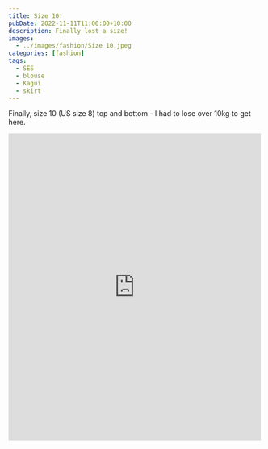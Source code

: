```yaml
---
title: Size 10!
pubDate: 2022-11-11T11:00:00+10:00
description: Finally lost a size!
images:
  - ../images/fashion/Size 10.jpeg
categories: [fashion]
tags:
  - SES
  - blouse
  - Kagui
  - skirt
---
```


Finally, size 10 (US size 8) top and bottom - I had to lose over 10kg to get here.

<iframe src="https://www.facebook.com/plugins/post.php?href=https%3A%2F%2Fwww.facebook.com%2Fchris1.tham%2Fposts%2Fpfbid033qFn9UEKrNv4HUUbrvUph5hskyytSjNPhzFKpPCrWxeJcuj61fSwmJjY8GCnaCtvl&show_text=true&width=500" width="500" height="610" style="border:none;overflow:hidden" scrolling="no" frameborder="0" allowfullscreen="true" allow="autoplay; clipboard-write; encrypted-media; picture-in-picture; web-share"></iframe>
